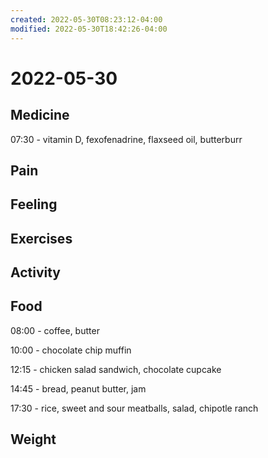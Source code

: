 ```yaml
---
created: 2022-05-30T08:23:12-04:00
modified: 2022-05-30T18:42:26-04:00
---
```


# 2022-05-30

## Medicine

07:30 - vitamin D, fexofenadrine, flaxseed oil, butterburr 


## Pain


## Feeling


## Exercises


## Activity


## Food

08:00 - coffee, butter 

10:00 - chocolate chip muffin

12:15 - chicken salad sandwich, chocolate cupcake 

14:45 - bread, peanut butter, jam

17:30 - rice, sweet and sour meatballs, salad, chipotle ranch 


## Weight
